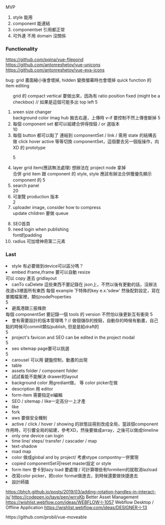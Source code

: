 MVP

1. style 能用
2. component 能連結
3. componentset 引用都正常
4. 可外連 不用 domain 沒關係

### Functionality

https://github.com/pqina/vue-filepond
https://github.com/antonreshetov/vue-unicons
https://github.com/antonreshetov/vue-eva-icons

bug: grid 畫面縮小後會壞掉, hidden 變換螢幕時也會壞掉
quick function 的 item editing

<ol>

grid 的 compact vertical 要做出來，因為有 ratio
position fixed (might be a checkbox) // 如果是這個可能多出 top left
5<li>sreen size changer</li>
background color
imag hub 搬去右邊，上傳時 v-if 要控制不然上傳會斷掉
5<li>每個 component set 都可以組建合併得按鈕 / or 選版本</li>
10<li>每個 button 都可以點了 連結到 componentSet / link / 需用 state 的結構去做 click hover active 等等切換 componentSet，這個要去另一個版操作，向 XD 的 prototype</li>

5<li>layer grid item(應該無法處理) 想辦法在 project node 拿掉</li> 合併 grid item 跟 component 的 style, style 應該有辦法合併獲優先顯示 component 的
5<li>search panel</li>
20<li>可瀏覽 production 版本</li>
2<li>uploader image, consider how to compress</li>
update children 要做 queue

<li>SEO首頁</li>
<li>need login when publishing </li>
font的padding
<li>radius 可加增神奇第二元素</li>
</ol>

### Last

<li>style 有必要做到device可以區分嗎？</li>
<li>embed iframe,iframe 要可以自動 resize</li>
可以 copy 進去 gridlayout
<li>canTo caDelete 這些東西不要記錄在 json上，不然以後有更動的話，沒辦法改道s3裡面所有東西 每個 example 下特殊的key e.x.'sdew' 然後配對設定，寫在單獨檔案裡，類似nodeProperties</li>
5<li>避風港跟三振條款</li>
每個 componentSet 要記錄一個 tools 的 version 不然怕以後更新互有衝突
5<li>會有需要設計的版本管理嗎 ? // 做個儲存的按鈕，自動存的時候有動畫，自己點的時候可commit類似publish, 但是是給draft的</li>
5<li>project's favicon and SEO can be edited in the project modal</li>
5<li>seo sitemap page要可以挑選</li>
5<li>carousel 可以用 鍵盤控制，動畫的出現</li>
<li>table</li>
<li>assets folder / component folder</li>
<li>試試看能不能解決 drawer的layout</li>
<li>background color 用grediant做， 等 color picker在做</li>
<li>description 用 editor</li>
<li>form-item 需要指定el編輯</li>
<li>SEO / sitemap / like一定高分一上才產</li>
<li>like</li>
<li>fork</li>
<li>aws 要做安全機制</li>
<li>active / click / hover / showing 的狀態註冊到改成全局，當該個component作用時，可引響全局的組建，參考XD，然後要做成array，之後可以做成timeline</li>
<li>only one device can login</li>
<li>time line/ steps/ transfer / cascader / map </li>
<li>text-shadow</li>
<li>road map</li>
<li>color 做成global and by project/ 考慮stype compontny一併實現</li>
<li>copied componentSet可reset master設定 or style</li>
<li>form item 會卡到lazy load 要處理 / 可計算哪些有formitem的就取消lazload</li>
<li>改寫color picker，把color format做進去，到時候還要做快捷進去</li>
<li>設計師牆</li>

https://bhch.github.io/posts/2019/03/adding-rotation-handles-in-interact-js/
https://codepen.io/taye/pen/wrrxKb
Better Asset Management https://wishlist.webflow.com/ideas/WEBFLOW-I-1057
Webflow Desktop / Offline Application https://wishlist.webflow.com/ideas/DESIGNER-I-13

</ol>
https://github.com/probil/vue-moveable
